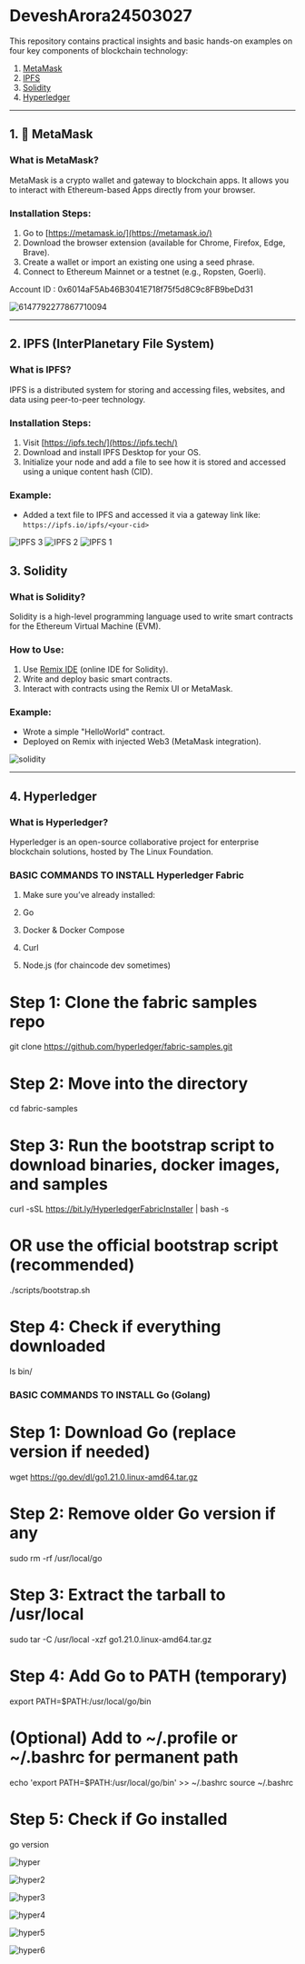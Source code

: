 # DeveshArora24503027
This repository contains practical insights and basic hands-on examples on four key components of blockchain technology:

1. [MetaMask](#1-metamask)
2. [IPFS](#2-ipfs)
3. [Solidity](#3-solidity)
4. [Hyperledger](#4-hyperledger)

---

## 1. 🦊 MetaMask

###  What is MetaMask?
MetaMask is a crypto wallet and gateway to blockchain apps. It allows you to interact with Ethereum-based Apps directly from your browser.

###  Installation Steps:
1. Go to [https://metamask.io/](https://metamask.io/)
2. Download the browser extension (available for Chrome, Firefox, Edge, Brave).
3. Create a wallet or import an existing one using a seed phrase.
4. Connect to Ethereum Mainnet or a testnet (e.g., Ropsten, Goerli).


Account ID : 0x6014aF5Ab46B3041E718f75f5d8C9c8FB9beDd31

![6147792277867710094](https://github.com/user-attachments/assets/f812af83-53d0-4ab4-abe7-4dbb13015054)

---

## 2. IPFS (InterPlanetary File System)

###  What is IPFS?
IPFS is a distributed system for storing and accessing files, websites, and data using peer-to-peer technology.

###  Installation Steps:
1. Visit [https://ipfs.tech/](https://ipfs.tech/)
2. Download and install IPFS Desktop for your OS.
3. Initialize your node and add a file to see how it is stored and accessed using a unique content hash (CID).

### Example:
- Added a text file to IPFS and accessed it via a gateway link like:
  `https://ipfs.io/ipfs/<your-cid>`

![IPFS 3](https://github.com/user-attachments/assets/e0d6475c-d0db-4170-9a00-a33b06ae6bd4)
![IPFS 2](https://github.com/user-attachments/assets/63f2c245-3e6a-4177-8b35-24e92f62e32c)
![IPFS 1](https://github.com/user-attachments/assets/b325cf4d-4d32-400f-93da-28f1b54fb5af)


## 3.  Solidity

###  What is Solidity?
Solidity is a high-level programming language used to write smart contracts for the Ethereum Virtual Machine (EVM).

###  How to Use:
1. Use [Remix IDE](https://remix.ethereum.org/) (online IDE for Solidity).
2. Write and deploy basic smart contracts.
3. Interact with contracts using the Remix UI or MetaMask.

###  Example:
- Wrote a simple "HelloWorld" contract.
- Deployed on Remix with injected Web3 (MetaMask integration).

![solidity](https://github.com/user-attachments/assets/e0c9d030-a4f2-4461-842f-74ca63a65678)

---

## 4.  Hyperledger

###  What is Hyperledger?
Hyperledger is an open-source collaborative project for enterprise blockchain solutions, hosted by The Linux Foundation.

### BASIC COMMANDS TO INSTALL Hyperledger Fabric

1. Make sure you’ve already installed:

2. Go

3. Docker & Docker Compose

4.  Curl

5.  Node.js (for chaincode dev sometimes)

# Step 1: Clone the fabric samples repo
git clone https://github.com/hyperledger/fabric-samples.git

# Step 2: Move into the directory
cd fabric-samples

# Step 3: Run the bootstrap script to download binaries, docker images, and samples
curl -sSL https://bit.ly/HyperledgerFabricInstaller | bash -s

# OR use the official bootstrap script (recommended)
./scripts/bootstrap.sh

# Step 4: Check if everything downloaded
ls bin/


### BASIC COMMANDS TO INSTALL Go (Golang)

# Step 1: Download Go (replace version if needed)
wget https://go.dev/dl/go1.21.0.linux-amd64.tar.gz

# Step 2: Remove older Go version if any
sudo rm -rf /usr/local/go

# Step 3: Extract the tarball to /usr/local
sudo tar -C /usr/local -xzf go1.21.0.linux-amd64.tar.gz

# Step 4: Add Go to PATH (temporary)
export PATH=$PATH:/usr/local/go/bin

# (Optional) Add to ~/.profile or ~/.bashrc for permanent path
echo 'export PATH=$PATH:/usr/local/go/bin' >> ~/.bashrc
source ~/.bashrc

# Step 5: Check if Go installed
go version

![hyper](https://github.com/user-attachments/assets/f85797fd-e845-487f-b66c-d355f0d91411)

![hyper2](https://github.com/user-attachments/assets/7feb5f4f-07ff-4a96-a7cd-0fbc349b2c96)

![hyper3](https://github.com/user-attachments/assets/29948134-3f53-47f2-9605-a1be60708659)

![hyper4](https://github.com/user-attachments/assets/9b972368-a01b-44fb-bbfd-9e864bace578)

![hyper5](https://github.com/user-attachments/assets/73861b96-e296-4a87-976d-2d940687517c)

![hyper6](https://github.com/user-attachments/assets/0c6bd72e-5393-4fad-b1bb-9eacc98ea974)
